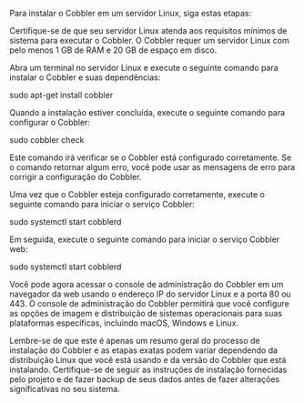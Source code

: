 Para instalar o Cobbler em um servidor Linux, siga estas etapas:

Certifique-se de que seu servidor Linux atenda aos requisitos mínimos de sistema para executar o Cobbler. O Cobbler requer um servidor Linux com pelo menos 1 GB de RAM e 20 GB de espaço em disco.

Abra um terminal no servidor Linux e execute o seguinte comando para instalar o Cobbler e suas dependências:

sudo apt-get install cobbler

Quando a instalação estiver concluída, execute o seguinte comando para configurar o Cobbler:

sudo cobbler check

Este comando irá verificar se o Cobbler está configurado corretamente. Se o comando retornar algum erro, você pode usar as mensagens de erro para corrigir a configuração do Cobbler.

Uma vez que o Cobbler esteja configurado corretamente, execute o seguinte comando para iniciar o serviço Cobbler:

sudo systemctl start cobblerd

Em seguida, execute o seguinte comando para iniciar o serviço Cobbler web:

sudo systemctl start cobblerd

Você pode agora acessar o console de administração do Cobbler em um navegador da web usando o endereço IP do servidor Linux e a porta 80 ou 443. O console de administração do Cobbler permitirá que você configure as opções de imagem e distribuição de sistemas operacionais para suas plataformas específicas, incluindo macOS, Windows e Linux.

Lembre-se de que este é apenas um resumo geral do processo de instalação do Cobbler e as etapas exatas podem variar dependendo da distribuição Linux que você está usando e da versão do Cobbler que está instalando. Certifique-se de seguir as instruções de instalação fornecidas pelo projeto e de fazer backup de seus dados antes de fazer alterações significativas no seu sistema.